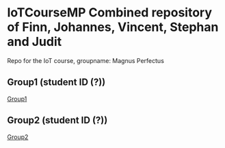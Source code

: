 # IoTCourseMP Combined repository of Finn, Johannes, Vincent, Stephan and Judit
Repo for the IoT course, groupname: Magnus Perfectus

## Group1 (student ID (?))
[Group1](/Group1/README.md)
## Group2 (student ID (?))
[Group2](/Group2/README.md)
